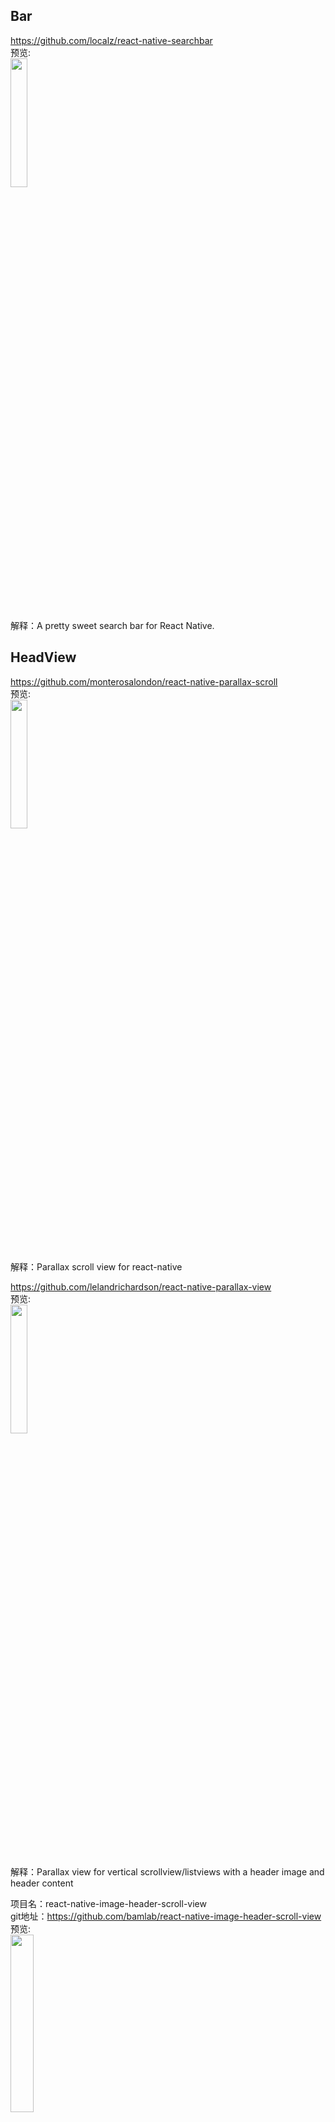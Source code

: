 ## Bar<br>



https://github.com/localz/react-native-searchbar<br>
预览:<br>
<img src="https://camo.githubusercontent.com/ae14f0bdfaa9b56177a97468ea757d5d9ca30c2e/687474703a2f2f692e696d6775722e636f6d2f69323159776e572e676966" width="23%"/>
<br>
解释：A pretty sweet search bar for React Native.
<br>


## HeadView<br>




https://github.com/monterosalondon/react-native-parallax-scroll<br>
预览:<br>
<img src="https://github.com/monterosalondon/react-native-parallax-scroll/raw/master/demo/ios-demo-2.gif" width="23%"/>
<br>
解释：Parallax scroll view for react-native
<br>


https://github.com/lelandrichardson/react-native-parallax-view<br>
预览:<br>
<img src="https://camo.githubusercontent.com/07df318dc85ff925e4043b9fd240315518733aa0/687474703a2f2f692e67697068792e636f6d2f785469546e65654362316e7061476f72686d2e676966" width="23%"/>
<br>
解释：Parallax view for vertical scrollview/listviews with a header image and header content
<br>


项目名：react-native-image-header-scroll-view<br>
git地址：https://github.com/bamlab/react-native-image-header-scroll-view<br>
预览:<br>
<img src="https://github.com/bamlab/react-native-image-header-scroll-view/raw/master/readmeAssets/demoIos.gif" width="27%"/><br>
解释:
<br>
ScrollView with an image in header which becomes a navbar
<br>
